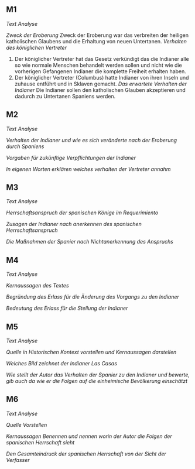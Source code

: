 ## M1
*Text Analyse*

*Zweck der Eroberung*
Zweck der Eroberung war das verbreiten der heiligen katholischen Glaubens und die Erhaltung von neuen Untertanen.
*Verhalten des königlichen Vertreter*
1) Der königlicher Vertreter hat das Gesetz verkündigt das die Indianer alle so wie normale Menschen behandelt werden sollen und nicht wie die vorherigen Gefangenen Indianer die komplette Freiheit erhalten haben.
2) Der königlicher Vertreter (Columbus) hatte Indianer von ihren Inseln und zuhause entführt und in Sklaven gemacht.
*Das erwartete Verhalten der Indianer*
Die Indianer sollen den katholischen Glauben akzeptieren und dadurch zu Untertanen Spaniens werden.

## M2
*Text Analyse*

*Verhalten der Indianer und wie es sich veränderte nach der Eroberung durch Spaniens*

*Vorgaben für zukünftige Verpflichtungen der Indianer*

*In eigenen Worten erklären welches verhalten der Vertreter annahm*

## M3
*Text Analyse*

*Herrschaftsanspruch der spanischen Könige im Requerimiento*

*Zusagen der Indianer nach anerkennen des spanischen Herrschaftsanspruch*

*Die Maßnahmen der Spanier nach Nichtanerkennung des Anspruchs*

## M4 
*Text Analyse*

*Kernaussagen des Textes*

*Begründung des Erlass für die Änderung des Vorgangs zu den Indianer*

*Bedeutung des Erlass für die Stellung der Indianer*

## M5
*Text Analyse*

*Quelle in Historischen Kontext vorstellen und Kernaussagen darstellen*

*Welches Bild zeichnet der Indianer Las Casas*

*Wie stellt der Autor das Verhalten der Spanier zu den Indianer und bewerte, gib auch da wie er die Folgen auf die einheimische Bevölkerung einschätzt*

## M6
*Text Analyse*

*Quelle Vorstellen*

*Kernaussagen Benennen und nennen worin der Autor die Folgen der spanischen Herrschaft sieht*

*Den Gesamteindruck der spanischen Herrschaft von der Sicht der Verfasser*
